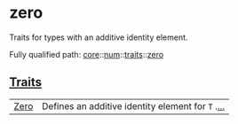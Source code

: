 # zero

Traits for types with an additive identity element.

Fully qualified path: [core](./core.md)::[num](./core-num.md)::[traits](./core-num-traits.md)::[zero](./core-num-traits-zero.md)


[Traits](./core-num-traits-zero-traits.md)
 ---
| | |
|:---|:---|
| [Zero](./core-num-traits-zero-Zero.md) | Defines an additive identity element for `T` .[...](./core-num-traits-zero-Zero.md) |
